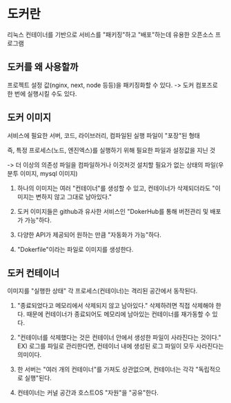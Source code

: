 # 도커란

리눅스 컨테이너를 기반으로 서비스를 "패키징"하고 "배포"하는데 유용한 오픈소스 프로그램

## 도커를 왜 사용할까

프로젝트 설정 값(nginx, next, node 등등)을 패키징화할 수 있다. -> 도커 컴포즈로 한 번에 실행시킬 수도 있다.

## 도커 이미지

서비스에 필요한 서버, 코드, 라이브러리, 컴파일된 실행 파일이 "포장"된 형태

즉, 특정 프로세스(노드, 엔진엑스)를 실행하기 위해 필요한 파일과 설정값을 지닌 것

-> 더 이상의 의존성 파일을 컴파일하거나 이것저것 설치할 필요가 없는 상태의 파일(우분투 이미지, mysql 이미지)

1. 하나의 이미지는 여러 "컨테이너"를 생성할 수 있고, 컨테이너가 삭제되더라도 "이미지는 변하지 않고 그대로 남아있다."

2. 도커 이미지들은 github과 유사한 서비스인 "DokerHub를 통해 버전관리 및 배포가 가능"하다.
3. 다양한 API가 제공되어 원하는 만큼 "자동화가 가능"하다.
4. "Dokerfile"이라는 파일로 이미지를 생성한다.

## 도커 컨테이너

이미지를 "실행한 상태"
각 프로세스(컨테이너)는 격리된 공간에서 동작된다.

1. "종료되었다고 메모리에서 삭제되지 않고 남아있다." 삭제하려면 직접 삭제해야 한다. 때문에 컨테이너가 종료되어도 메모리에 남아있는 컨테이너를 재가동할 수 있다.
2. "컨테이너를 삭제했다는 것은 컨테이너 안에서 생성한 파일이 사라진다는 것이다." EX) 로그를 파일로 관리한다면, 컨테이너 내에 생성된 로그 파일이 모두 사라진다는 의미이다.

3. 한 서버는 "여러 개의 컨테이너"를 가져도 상관없으며, 컨테이너는 각각 "독립적으로 실행"된다.
4. 컨테이너는 커널 공간과 호스트OS "자원"을 "공유"한다.
